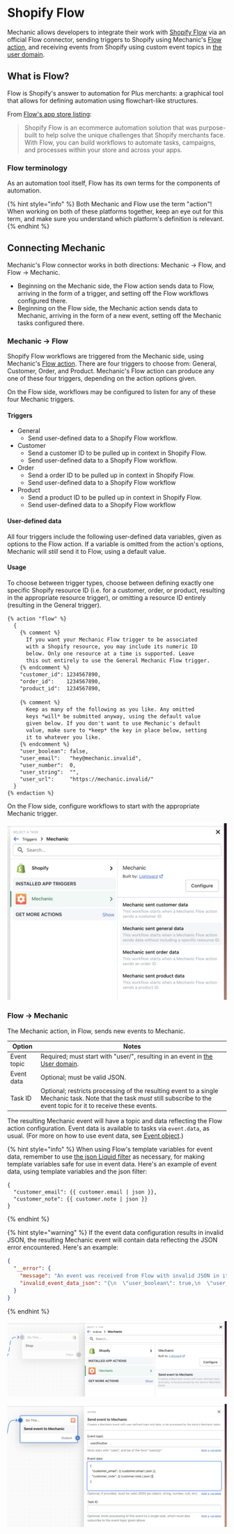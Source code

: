 # Shopify Flow

Mechanic allows developers to integrate their work with [Shopify Flow](https://apps.shopify.com/flow) via an official Flow connector, sending triggers to Shopify using Mechanic's [Flow action](../../core/actions/integrations/flow.md), and receiving events from Shopify using custom event topics in [the user domain](../events/topics.md#user-1).

## What is Flow?

Flow is Shopify's answer to automation for Plus merchants: a graphical tool that allows for defining automation using flowchart-like structures.

From [Flow's app store listing](https://apps.shopify.com/flow):

> Shopify Flow is an ecommerce automation solution that was purpose-built to help solve the unique challenges that Shopify merchants face. With Flow, you can build workflows to automate tasks, campaigns, and processes within your store and across your apps.

### Flow terminology

As an automation tool itself, Flow has its own terms for the components of automation.

{% hint style="info" %}
Both Mechanic and Flow use the term "action"! When working on both of these platforms together, keep an eye out for this term, and make sure you understand which platform's definition is relevant.
{% endhint %}

## Connecting Mechanic

Mechanic's Flow connector works in both directions: Mechanic → Flow, and Flow → Mechanic.

* Beginning on the Mechanic side, the Flow action sends data to Flow, arriving in the form of a trigger, and setting off the Flow workflows configured there.
* Beginning on the Flow side, the Mechanic action sends data to Mechanic, arriving in the form of a new event, setting off the Mechanic tasks configured there.

### Mechanic → Flow

Shopify Flow workflows are triggered from the Mechanic side, using Mechanic's [Flow action](../../core/actions/integrations/flow.md). There are four triggers to choose from: General, Customer, Order, and Product. Mechanic's Flow action can produce any one of these four triggers, depending on the action options given.

On the Flow side, workflows may be configured to listen for any of these four Mechanic triggers.

#### Triggers

* General
  * Send user-defined data to a Shopify Flow workflow.
* Customer
  * Send a customer ID to be pulled up in context in Shopify Flow.
  * Send user-defined data to a Shopify Flow workflow.
* Order
  * Send a order ID to be pulled up in context in Shopify Flow.
  * Send user-defined data to a Shopify Flow workflow
* Product
  * Send a product ID to be pulled up in context in Shopify Flow.
  * Send user-defined data to a Shopify Flow workflow

#### User-defined data

All four triggers include the following user-defined data variables, given as options to the Flow action. If a variable is omitted from the action's options, Mechanic will _still_ send it to Flow, using a default value.

#### Usage

To choose between trigger types, choose between defining exactly one specific Shopify resource ID (i.e. for a customer, order, or product, resulting in the appropriate resource trigger), or omitting a resource ID entirely (resulting in the General trigger).

```liquid
{% action "flow" %}
  {
    {% comment %}
      If you want your Mechanic Flow trigger to be associated
      with a Shopify resource, you may include its numeric ID
      below. Only one resource at a time is supported. Leave
      this out entirely to use the General Mechanic Flow trigger.
    {% endcomment %}
    "customer_id": 1234567890,
    "order_id":    1234567890,
    "product_id":  1234567890,

    {% comment %}
      Keep as many of the following as you like. Any omitted
      keys *will* be submitted anyway, using the default value
      given below. If you don't want to use Mechanic's default
      value, make sure to *keep* the key in place below, setting
      it to whatever you like.
    {% endcomment %}
    "user_boolean": false,
    "user_email":   "hey@mechanic.invalid",
    "user_number":  0,
    "user_string":  "",
    "user_url":     "https://mechanic.invalid/"
  }
{% endaction %}
```

On the Flow side, configure workflows to start with the appropriate Mechanic trigger.

![](<../../.gitbook/assets/Screen Shot 2021-11-05 at 7.13.09 PM.png>)

### Flow → Mechanic

The Mechanic action, in Flow, sends new events to Mechanic.

| Option      | Notes                                                                                                                                                                         |
| ----------- | ----------------------------------------------------------------------------------------------------------------------------------------------------------------------------- |
| Event topic | Required; must start with "user/", resulting in an event in [the User domain](../events/topics.md#user-1).                                                                    |
| Event data  | Optional; must be valid JSON.                                                                                                                                                 |
| Task ID     | Optional; restricts processing of the resulting event to a single Mechanic task. Note that the task _must_ still subscribe to the event topic for it to receive these events. |

The resulting Mechanic event will have a topic and data reflecting the Flow action configuration. Event data is available to tasks via `event.data`, as usual. (For more on how to use event data, see [Event object](../liquid/objects/event.md).)

{% hint style="info" %}
When using Flow's template variables for event data, remember to use [the json Liquid filter](https://shopify.dev/api/liquid/filters/additional-filters#json) as necessary, for making template variables safe for use in event data. Here's an example of event data, using template variables and the json filter:

```
{
  "customer_email": {{ customer.email | json }},
  "customer_note": {{ customer.note | json }}
}
```
{% endhint %}

{% hint style="warning" %}
If the event data configuration results in invalid JSON, the resulting Mechanic event will contain data reflecting the JSON error encountered. Here's an example:

```json
{
  "__error": {
    "message": "An event was received from Flow with invalid JSON in its event data. Check the originating workflow's configuration and resolve the issue there. (Hint: the `json` Liquid filter is often useful in cases like this!)",
    "invalid_event_data_json": "{\n  \"user_boolean\": true,\n  \"user_email\": \"heyhey@mechanic.invalid\",\n  \"user_number\": 5,\n  \"user_string\": \"asdfasdf\",\n  \"user_url\": \"https://google.com/\",\n  \"mechanic_task_id\": \"6c461365-ae83-46c4-b33e-a0d7c81b03d5\",\n  \"mechanic_event_topic\": \"mechanic/user/trigger\",\n  \"mechanic_event_inspector_url\": \"https://mechanic-dev-isaac.myshopify.com/admin/apps/mechanic-dev-isaac/~/events/659df64b-7622-4bc4-924c-dda268c737b2?task_run_id=cd49135a-cdcc-452b-9338-4fa3288bd577\",,,\n}"
  }
}
```
{% endhint %}

![](<../../.gitbook/assets/Screen Shot 2021-11-05 at 7.23.39 PM (1).png>)

![](<../../.gitbook/assets/Screen Shot 2021-11-05 at 7.22.30 PM.png>)

